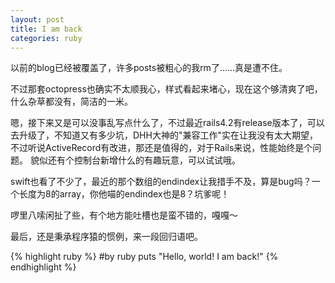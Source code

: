 ```yaml
---
layout: post
title: I am back
categories: ruby
---
```


以前的blog已经被覆盖了，许多posts被粗心的我rm了......真是遭不住。

不过那套octopress也确实不太顺我心，样式看起来堵心，现在这个够清爽了吧，什么杂草都没有，简洁的一米。

嗯，接下来又是可以没事乱写点什么了，不过最近rails4.2有release版本了，可以去升级了，不知道又有多少坑，DHH大神的"兼容工作"实在让我没有太大期望，不过听说ActiveRecord有改进，那还是值得的，对于Rails来说，性能始终是个问题。
貌似还有个控制台新增什么的有趣玩意，可以试试哦。

swift也看了不少了，最近的那个数组的endindex让我措手不及，算是bug吗？一个长度为8的array，你他喵的endindex也是8？坑爹呢！

啰里八嗦闲扯了些，有个地方能吐槽也是蛮不错的，嘎嘎～

最后，还是秉承程序猿的惯例，来一段回归语吧。

{% highlight ruby %}
#by ruby
puts    "Hello, world! I am back!"
{% endhighlight %}